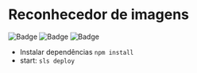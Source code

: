 # Reconhecedor de imagens
![Badge](https://img.shields.io/badge/nodejs-12.*%20-green)
![Badge](https://img.shields.io/badge/AWS-yellow)
![Badge](https://img.shields.io/badge/Serverless-black)

- Instalar dependências `npm install`
- start: `sls deploy`